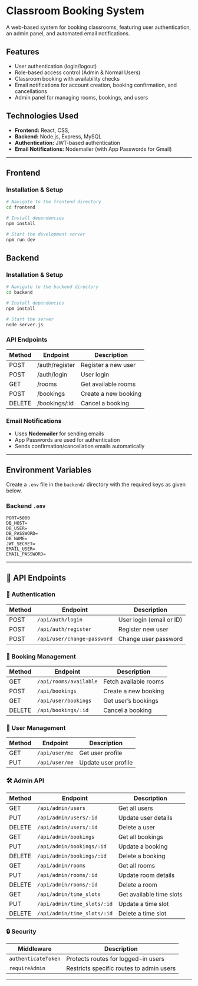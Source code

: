 # Classroom Booking System

A web-based system for booking classrooms, featuring user authentication, an admin panel, and automated email notifications.

## Features
- User authentication (login/logout)
- Role-based access control (Admin & Normal Users)
- Classroom booking with availability checks
- Email notifications for account creation, booking confirmation, and cancellations
- Admin panel for managing rooms, bookings, and users

## Technologies Used
- **Frontend:** React, CSS,
- **Backend:** Node.js, Express, MySQL
- **Authentication:** JWT-based authentication
- **Email Notifications:** Nodemailer (with App Passwords for Gmail)

---

## Frontend

### Installation & Setup
```sh
# Navigate to the frontend directory
cd frontend

# Install dependencies
npm install

# Start the development server
npm run dev
```

## Backend

### Installation & Setup
```sh
# Navigate to the backend directory
cd backend

# Install dependencies
npm install

# Start the server
node server.js
```

### API Endpoints
| Method | Endpoint          | Description |
|--------|------------------|-------------|
| POST   | /auth/register   | Register a new user |
| POST   | /auth/login      | User login |
| GET    | /rooms           | Get available rooms |
| POST   | /bookings        | Create a new booking |
| DELETE | /bookings/:id    | Cancel a booking |

### Email Notifications
- Uses **Nodemailer** for sending emails
- App Passwords are used for authentication
- Sends confirmation/cancellation emails automatically

---

## Environment Variables
Create a `.env` file in the `backend/` directory with the required keys as given below.


### Backend `.env`
```
PORT=5000
DB_HOST=
DB_USER=
DB_PASSWORD=
DB_NAME=
JWT_SECRET=
EMAIL_USER=
EMAIL_PASSWORD=
```

---
## 🔗 API Endpoints

### 🔑 Authentication
| Method | Endpoint                 | Description              |
|--------|--------------------------|--------------------------|
| POST   | `/api/auth/login`        | User login (email or ID) |
| POST   | `/api/auth/register`     | Register new user       |
| POST   | `/api/user/change-password` | Change user password |

### 📅 Booking Management
| Method | Endpoint                  | Description                  |
|--------|---------------------------|------------------------------|
| GET    | `/api/rooms/available`    | Fetch available rooms       |
| POST   | `/api/bookings`           | Create a new booking        |
| GET    | `/api/user/bookings`      | Get user’s bookings         |
| DELETE | `/api/bookings/:id`       | Cancel a booking            |

### 👤 User Management
| Method | Endpoint               | Description              |
|--------|------------------------|--------------------------|
| GET    | `/api/user/me`         | Get user profile        |
| PUT    | `/api/user/me`         | Update user profile     |

### 🛠️ Admin API
| Method | Endpoint               | Description                      |
|--------|------------------------|----------------------------------|
| GET    | `/api/admin/users`     | Get all users                   |
| PUT    | `/api/admin/users/:id` | Update user details             |
| DELETE | `/api/admin/users/:id` | Delete a user                   |
| GET    | `/api/admin/bookings`  | Get all bookings                |
| PUT    | `/api/admin/bookings/:id` | Update a booking             |
| DELETE | `/api/admin/bookings/:id` | Delete a booking             |
| GET    | `/api/admin/rooms`     | Get all rooms                   |
| PUT    | `/api/admin/rooms/:id` | Update room details             |
| DELETE | `/api/admin/rooms/:id` | Delete a room                   |
| GET    | `/api/admin/time_slots` | Get available time slots       |
| PUT    | `/api/admin/time_slots/:id` | Update a time slot         |
| DELETE | `/api/admin/time_slots/:id` | Delete a time slot         |

### 🔒 Security
| Middleware         | Description                                  |
|--------------------|----------------------------------------------|
| `authenticateToken` | Protects routes for logged-in users        |
| `requireAdmin`     | Restricts specific routes to admin users    |

---


